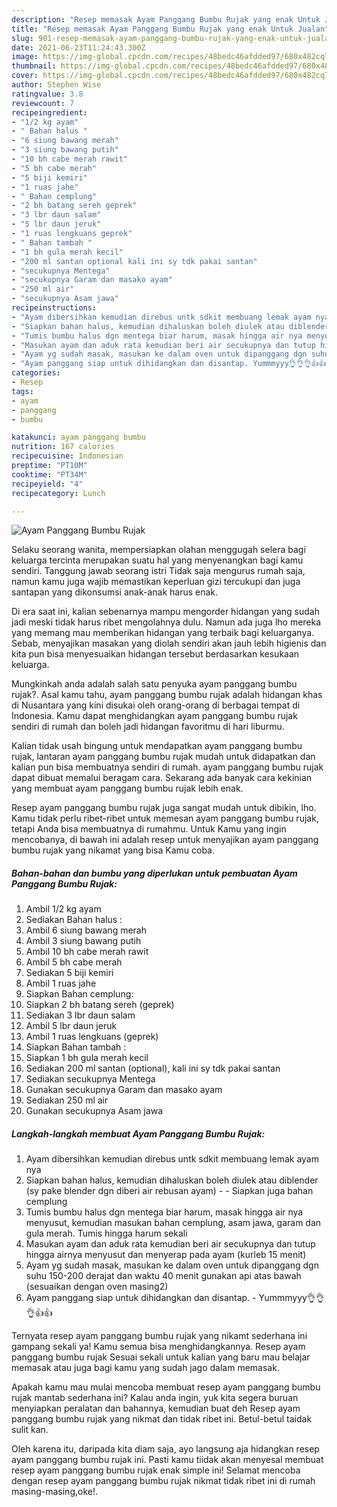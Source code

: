 ```yaml
---
description: "Resep memasak Ayam Panggang Bumbu Rujak yang enak Untuk Jualan"
title: "Resep memasak Ayam Panggang Bumbu Rujak yang enak Untuk Jualan"
slug: 901-resep-memasak-ayam-panggang-bumbu-rujak-yang-enak-untuk-jualan
date: 2021-06-23T11:24:43.300Z
image: https://img-global.cpcdn.com/recipes/48bedc46afdded97/680x482cq70/ayam-panggang-bumbu-rujak-foto-resep-utama.jpg
thumbnail: https://img-global.cpcdn.com/recipes/48bedc46afdded97/680x482cq70/ayam-panggang-bumbu-rujak-foto-resep-utama.jpg
cover: https://img-global.cpcdn.com/recipes/48bedc46afdded97/680x482cq70/ayam-panggang-bumbu-rujak-foto-resep-utama.jpg
author: Stephen Wise
ratingvalue: 3.8
reviewcount: 7
recipeingredient:
- "1/2 kg ayam"
- " Bahan halus "
- "6 siung bawang merah"
- "3 siung bawang putih"
- "10 bh cabe merah rawit"
- "5 bh cabe merah"
- "5 biji kemiri"
- "1 ruas jahe"
- " Bahan cemplung"
- "2 bh batang sereh geprek"
- "3 lbr daun salam"
- "5 lbr daun jeruk"
- "1 ruas lengkuans geprek"
- " Bahan tambah "
- "1 bh gula merah kecil"
- "200 ml santan optional kali ini sy tdk pakai santan"
- "secukupnya Mentega"
- "secukupnya Garam dan masako ayam"
- "250 ml air"
- "secukupnya Asam jawa"
recipeinstructions:
- "Ayam dibersihkan kemudian direbus untk sdkit membuang lemak ayam nya"
- "Siapkan bahan halus, kemudian dihaluskan boleh diulek atau diblender (sy pake blender dgn diberi air rebusan ayam)  Siapkan juga bahan cemplung"
- "Tumis bumbu halus dgn mentega biar harum, masak hingga air nya menyusut, kemudian masukan bahan cemplung, asam jawa, garam dan gula merah. Tumis hingga harum sekali"
- "Masukan ayam dan aduk rata kemudian beri air secukupnya dan tutup hingga airnya menyusut dan menyerap pada ayam (kurleb 15 menit)"
- "Ayam yg sudah masak, masukan ke dalam oven untuk dipanggang dgn suhu 150-200 derajat dan waktu 40 menit gunakan api atas bawah (sesuaikan dengan oven masing2)"
- "Ayam panggang siap untuk dihidangkan dan disantap. Yummmyyy👌👌👌👍👍"
categories:
- Resep
tags:
- ayam
- panggang
- bumbu

katakunci: ayam panggang bumbu 
nutrition: 167 calories
recipecuisine: Indonesian
preptime: "PT10M"
cooktime: "PT34M"
recipeyield: "4"
recipecategory: Lunch

---
```



![Ayam Panggang Bumbu Rujak](https://img-global.cpcdn.com/recipes/48bedc46afdded97/680x482cq70/ayam-panggang-bumbu-rujak-foto-resep-utama.jpg)

Selaku seorang wanita, mempersiapkan olahan menggugah selera bagi keluarga tercinta merupakan suatu hal yang menyenangkan bagi kamu sendiri. Tanggung jawab seorang istri Tidak saja mengurus rumah saja, namun kamu juga wajib memastikan keperluan gizi tercukupi dan juga santapan yang dikonsumsi anak-anak harus enak.

Di era  saat ini, kalian sebenarnya mampu mengorder hidangan yang sudah jadi meski tidak harus ribet mengolahnya dulu. Namun ada juga lho mereka yang memang mau memberikan hidangan yang terbaik bagi keluarganya. Sebab, menyajikan masakan yang diolah sendiri akan jauh lebih higienis dan kita pun bisa menyesuaikan hidangan tersebut berdasarkan kesukaan keluarga. 



Mungkinkah anda adalah salah satu penyuka ayam panggang bumbu rujak?. Asal kamu tahu, ayam panggang bumbu rujak adalah hidangan khas di Nusantara yang kini disukai oleh orang-orang di berbagai tempat di Indonesia. Kamu dapat menghidangkan ayam panggang bumbu rujak sendiri di rumah dan boleh jadi hidangan favoritmu di hari liburmu.

Kalian tidak usah bingung untuk mendapatkan ayam panggang bumbu rujak, lantaran ayam panggang bumbu rujak mudah untuk didapatkan dan kalian pun bisa membuatnya sendiri di rumah. ayam panggang bumbu rujak dapat dibuat memalui beragam cara. Sekarang ada banyak cara kekinian yang membuat ayam panggang bumbu rujak lebih enak.

Resep ayam panggang bumbu rujak juga sangat mudah untuk dibikin, lho. Kamu tidak perlu ribet-ribet untuk memesan ayam panggang bumbu rujak, tetapi Anda bisa membuatnya di rumahmu. Untuk Kamu yang ingin mencobanya, di bawah ini adalah resep untuk menyajikan ayam panggang bumbu rujak yang nikamat yang bisa Kamu coba.

<!--inarticleads1-->

##### Bahan-bahan dan bumbu yang diperlukan untuk pembuatan Ayam Panggang Bumbu Rujak:

1. Ambil 1/2 kg ayam
1. Sediakan  Bahan halus :
1. Ambil 6 siung bawang merah
1. Ambil 3 siung bawang putih
1. Ambil 10 bh cabe merah rawit
1. Ambil 5 bh cabe merah
1. Sediakan 5 biji kemiri
1. Ambil 1 ruas jahe
1. Siapkan  Bahan cemplung:
1. Siapkan 2 bh batang sereh (geprek)
1. Sediakan 3 lbr daun salam
1. Ambil 5 lbr daun jeruk
1. Ambil 1 ruas lengkuans (geprek)
1. Siapkan  Bahan tambah :
1. Siapkan 1 bh gula merah kecil
1. Sediakan 200 ml santan (optional), kali ini sy tdk pakai santan
1. Sediakan secukupnya Mentega
1. Gunakan secukupnya Garam dan masako ayam
1. Sediakan 250 ml air
1. Gunakan secukupnya Asam jawa




<!--inarticleads2-->

##### Langkah-langkah membuat Ayam Panggang Bumbu Rujak:

1. Ayam dibersihkan kemudian direbus untk sdkit membuang lemak ayam nya
1. Siapkan bahan halus, kemudian dihaluskan boleh diulek atau diblender (sy pake blender dgn diberi air rebusan ayam) -  - Siapkan juga bahan cemplung
1. Tumis bumbu halus dgn mentega biar harum, masak hingga air nya menyusut, kemudian masukan bahan cemplung, asam jawa, garam dan gula merah. Tumis hingga harum sekali
1. Masukan ayam dan aduk rata kemudian beri air secukupnya dan tutup hingga airnya menyusut dan menyerap pada ayam (kurleb 15 menit)
1. Ayam yg sudah masak, masukan ke dalam oven untuk dipanggang dgn suhu 150-200 derajat dan waktu 40 menit gunakan api atas bawah (sesuaikan dengan oven masing2)
1. Ayam panggang siap untuk dihidangkan dan disantap. - Yummmyyy👌👌👌👍👍




Ternyata resep ayam panggang bumbu rujak yang nikamt sederhana ini gampang sekali ya! Kamu semua bisa menghidangkannya. Resep ayam panggang bumbu rujak Sesuai sekali untuk kalian yang baru mau belajar memasak atau juga bagi kamu yang sudah jago dalam memasak.

Apakah kamu mau mulai mencoba membuat resep ayam panggang bumbu rujak mantab sederhana ini? Kalau anda ingin, yuk kita segera buruan menyiapkan peralatan dan bahannya, kemudian buat deh Resep ayam panggang bumbu rujak yang nikmat dan tidak ribet ini. Betul-betul taidak sulit kan. 

Oleh karena itu, daripada kita diam saja, ayo langsung aja hidangkan resep ayam panggang bumbu rujak ini. Pasti kamu tiidak akan menyesal membuat resep ayam panggang bumbu rujak enak simple ini! Selamat mencoba dengan resep ayam panggang bumbu rujak nikmat tidak ribet ini di rumah masing-masing,oke!.

